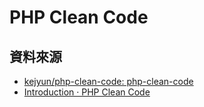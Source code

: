 # PHP Clean Code

## 資料來源
* [kejyun/php-clean-code: php-clean-code](https://github.com/kejyun/php-clean-code)
* [Introduction · PHP Clean Code](https://kejyuntw.gitbooks.io/php-clean-code/content/)
